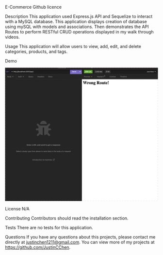 E-Commerce 
Github licence

Description
This application used Express.js API and Sequelize to interact with a MySQL database. This application displays creation of database using mySQL with models and associations. Then demonstrates the API Routes to perform RESTful CRUD operations displayed in my walk through videos.

Usage
This application will allow users to view, add, edit, and delete categories, products, and tags.

Demo

![me](https://github.com/JustinCChen/E-commerce/blob/main/Assets/Demo.gif)

License
N/A

Contributing
Contributors should read the installation section.

Tests
There are no tests for this application.

Questions
If you have any questions about this projects, please contact me directly at justinchen1211@gmail.com. You can view more of my projects at https://github.com/JustinCChen.